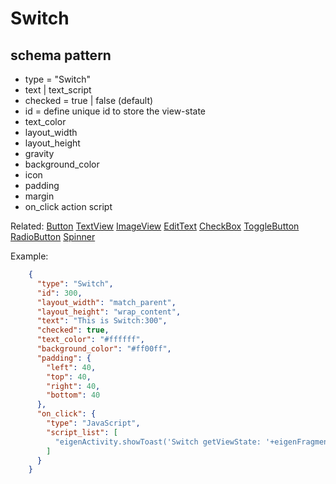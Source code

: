 # Switch
## schema pattern

* type = "Switch"
* text | text_script
* checked = true | false (default)
* id = define unique id to store the view-state
* text_color
* layout_width
* layout_height
* gravity
* background_color
* icon
* padding 
* margin
* on_click action script

Related:
[Button](Button.md) 
[TextView](TextView.md) 
[ImageView](ImageView.md) 
[EditText](EditText.md) 
[CheckBox](CheckBox.md) 
[ToggleButton](ToggleButton.md) 
[RadioButton](RadioButton.md) 
[Spinner](Spinner.md) 


Example:
```json
    {
      "type": "Switch",
      "id": 300,
      "layout_width": "match_parent",
      "layout_height": "wrap_content",
      "text": "This is Switch:300",
      "checked": true,
      "text_color": "#ffffff",
      "background_color": "#ff00ff",
      "padding": {
        "left": 40,
        "top": 40,
        "right": 40,
        "bottom": 40
      },
      "on_click": {
        "type": "JavaScript",
        "script_list": [
          "eigenActivity.showToast('Switch getViewState: '+eigenFragment.getViewState(300));"
        ]
      }
    }
```
